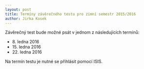 ```yaml
---
layout: post
title: Termíny závěrečného testu pro zimní semestr 2015/2016
author: Jirka Kosek
---
```


Závěrečný test bude možné psát v jednom z následujících termínů:

* 8. ledna 2016
* 15. ledna 2016
* 22. ledna 2016

Na termín testu je nutné se přihlásit pomocí ISIS.
